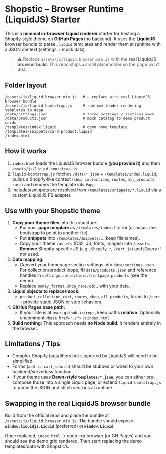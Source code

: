 # Shopstic – Browser Runtime (LiquidJS) Starter

This is a **minimal in‑browser Liquid renderer** starter for hosting a Shopify‑style theme on **GitHub Pages** (no backend). It uses the **LiquidJS** browser bundle to parse `.liquid` templates and render them at runtime with a JSON context (settings + mock data).

> ⚠️ Replace `assets/js/liquid.browser.min.js` with the **real LiquidJS browser build**. This repo ships a small placeholder so the page won’t 404.

## Folder layout

```
/assets/js/liquid.browser.min.js   # ← replace with real LiquidJS browser bundle
/assets/js/liquid-bootstrap.js     # runtime loader rendering templates to #app
/data/settings.json                # theme settings / sections mock
/data/products.json                # mock catalog to demo product cards
/templates/index.liquid            # demo home template
/templates/snippets/card-product.liquid
/index.html
```

## How it works

1. `index.html` loads the LiquidJS browser bundle **(you provide it)** and then `assets/js/liquid-bootstrap.js`.
2. `liquid-bootstrap.js` fetches `/data/*.json` + `/templates/index.liquid`, builds a Shopify‑like context (`shop`, `collections`, `routes`, `all_products`, `cart`) and renders the template into `#app`.
3. Includes/snippets are resolved from `/templates/snippets/*.liquid` via a custom LiquidJS FS adapter.

## Use with your Shopstic theme

1. **Copy your theme files** into this structure:
   - Put your **page template** as `/templates/index.liquid` (or adjust the bootstrap to point to another file).
   - Put **snippets** into `/templates/snippets/…` (keep filenames).
   - Copy your theme `/assets` (CSS, JS, fonts, images) into `/assets`. **Remove** Shopify‑specific JS (e.g., `Shopify.*`, `/cart.js`) and jQuery if not used.
2. **Data mapping:**
   - Convert your homepage section settings into `data/settings.json`. For collection/product loops, fill `data/products.json` and reference handles in `settings.collections.frontpage.products` (see the demo).
   - Replace `money_format`, `shop_name`, etc., with your data.
3. **Liquid objects to replace/mock:**
   - `product`, `collection`, `cart`, `routes`, `shop`, `all_products`, forms to `/cart` – provide static JSON or stub behaviors.
4. **GitHub Pages base path:**
   - If your site is at `user.github.io/repo`, keep paths **relative**. Optionally uncomment `<base href="./">` in `index.html`.
5. **Build nothing:** This approach needs **no Node build**. It renders entirely in the browser.

## Limitations / Tips

- Complex Shopify tags/filters not supported by LiquidJS will need to be simplified.
- Forms (`add to cart`, `search`) should be stubbed or wired to your own backend/serverless function.
- If your theme uses **Dawn-style `templates/*.json`**, you can either pre-compose those into a single Liquid page, or extend `liquid-bootstrap.js` to parse the JSON and stitch sections at runtime.

## Swapping in the real LiquidJS browser bundle

Build from the official repo and place the bundle at `/assets/js/liquid.browser.min.js`. The bundle should expose **`window.liquidjs.Liquid`** (preferred) or **`window.Liquid`**.

Once replaced, `index.html` → open in a browser (or GH Pages) and you should see the demo grid rendered. Then start replacing the demo templates/data with Shopstic’s.
